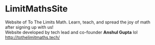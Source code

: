 # LimitMathsSite
Website of To The Limits Math. Learn, teach, and spread the joy of math after signing up with us!
<br>
Website developed by tech lead and co-founder **Anshul Gupta** lol
<br>
http://tothelimitmaths.tech/
